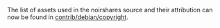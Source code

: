 The list of assets used in the noirshares source and their attribution can now be found in [contrib/debian/copyright](../contrib/debian/copyright).
